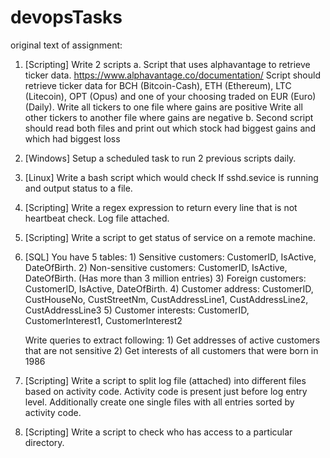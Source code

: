 # devopsTasks
original text of assignment:

1. [Scripting] Write 2 scripts
	a. Script that uses alphavantage to retrieve ticker data. https://www.alphavantage.co/documentation/
		Script should retrieve ticker data for BCH (Bitcoin-Cash), ETH (Ethereum), LTC (Litecoin), OPT (Opus) and one of your choosing traded on EUR (Euro) (Daily). 
		Write all tickers to one file where gains are positive
		Write all other tickers to another file where gains are negative
	b. Second script should read both files and print out which stock had biggest gains and which had biggest loss

2. [Windows] Setup a scheduled task to run 2 previous scripts daily.
3. [Linux] Write a bash script which would check If sshd.sevice is running and output status to a file.
4. [Scripting] Write a regex expression to return every line that is not heartbeat check. Log file attached.
5. [Scripting] Write a script to get status of service on a remote machine.
6. [SQL] You have 5 tables:
        1) Sensitive customers: CustomerID, IsActive, DateOfBirth.
		2) Non-sensitive customers: CustomerID, IsActive, DateOfBirth. (Has more than 3 million entries)
		3) Foreign customers: CustomerID, IsActive, DateOfBirth.
		4) Customer address: CustomerID, CustHouseNo, CustStreetNm, CustAddressLine1, CustAddressLine2, CustAddressLine3
		5) Customer interests: CustomerID, CustomerInterest1, CustomerInterest2

	Write queries to extract following:
		1) Get addresses of active customers that are not sensitive
		2) Get interests of all customers that were born in 1986
7. [Scripting] Write a script to split log file (attached) into different files based on activity code. Activity code is present just before log entry level. Additionally create one single files with all entries sorted by activity code.
8. [Scripting] Write a script to check who has access to a particular directory.
